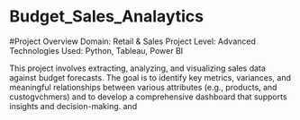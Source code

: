 # Budget_Sales_Analaytics
#Project Overview
Domain: Retail & Sales
Project Level: Advanced
Technologies Used: Python, Tableau, Power BI

This project involves extracting, analyzing, and visualizing sales data against budget forecasts. The goal is to identify key metrics, variances, and meaningful relationships between various attributes (e.g., products, and custogvchmers) and to develop a comprehensive dashboard that supports insights and decision-making.
and
